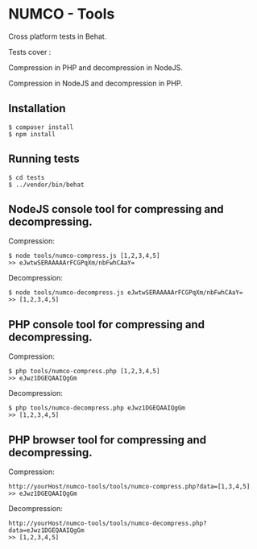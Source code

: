 NUMCO - Tools
=========

Cross platform tests in Behat.

Tests cover :

Compression in PHP and decompression in NodeJS.

Compression in NodeJS and decompression in PHP.

## Installation
```
$ composer install
$ npm install
```
## Running tests
```
$ cd tests
$ ../vendor/bin/behat
```

## NodeJS console tool for compressing and decompressing.
Compression:
```
$ node tools/numco-compress.js [1,2,3,4,5]
>> eJwtwSERAAAAArFCGPqXm/nbFwhCAaY=
```
Decompression:
```
$ node tools/numco-decompress.js eJwtwSERAAAAArFCGPqXm/nbFwhCAaY=
>> [1,2,3,4,5]
```

## PHP console tool for compressing and decompressing.
Compression:
```
$ php tools/numco-compress.php [1,2,3,4,5]
>> eJwz1DGEQAAIQgGm
```
Decompression:
```
$ php tools/numco-decompress.php eJwz1DGEQAAIQgGm
>> [1,2,3,4,5]
```
## PHP browser tool for compressing and decompressing.
Compression:
```
http://yourHost/numco-tools/tools/numco-compress.php?data=[1,3,4,5]
>> eJwz1DGEQAAIQgGm
```
Decompression:
```
http://yourHost/numco-tools/tools/numco-decompress.php?data=eJwz1DGEQAAIQgGm
>> [1,2,3,4,5]
```
